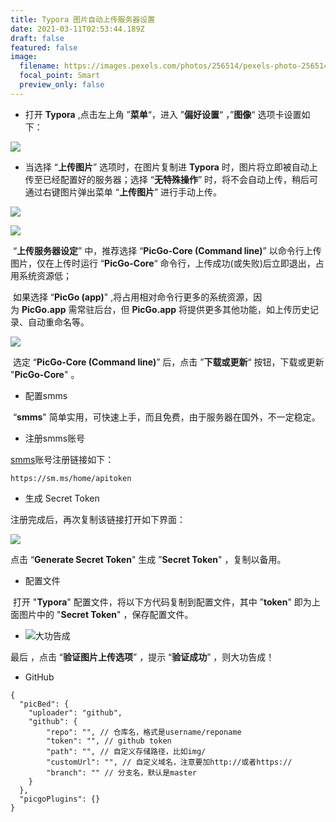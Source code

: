 ```yaml
---
title: Typora 图片自动上传服务器设置
date: 2021-03-11T02:53:44.189Z
draft: false
featured: false
image:
  filename: https://images.pexels.com/photos/256514/pexels-photo-256514.jpeg?auto=compress&cs=tinysrgb&dpr=1&w=500
  focal_point: Smart
  preview_only: false
---
```

<!--StartFragment-->

* 打开 **Typora** ,点击左上角 ”**菜单**“，进入 ”**偏好设置**“ ，”**图像**“ 选项卡设置如下：

![](https://pic3.zhimg.com/80/v2-2112e982fc14f2d2084da385c687d47e_720w.jpg)

* 当选择 “**上传图片**” 选项时，在图片复制进 **Typora** 时，图片将立即被自动上传至已经配置好的服务器；选择 “**无特殊操作**” 时，将不会自动上传，稍后可通过右键图片弹出菜单 “**上传图片**” 进行手动上传。

![](https://pic3.zhimg.com/80/v2-82ed110b7a637748428460c0f90980fe_720w.jpg)

![](https://pic3.zhimg.com/80/v2-13437a21eeb0cbc0c4449aea895d4a8e_720w.jpg)

​ “**上传服务器设定**” 中，推荐选择 “**PicGo-Core (Command line)**” 以命令行上传图片，仅在上传时运行 “**PicGo-Core**“ 命令行，上传成功(或失败)后立即退出，占用系统资源低；

​ 如果选择 “**PicGo (app)**" ,将占用相对命令行更多的系统资源，因为 **PicGo.app** 需常驻后台，但 **PicGo.app** 将提供更多其他功能，如上传历史记录、自动重命名等。

![](https://pic2.zhimg.com/80/v2-68400e0470b365a98485d8ffebb36dcd_720w.jpg)

​ 选定 “**PicGo-Core (Command line)**” 后，点击 ”**下载或更新**“ 按钮，下载或更新 "**PicGo-Core**" 。

<!--StartFragment-->

* 配置smms

​ “**smms**" 简单实用，可快速上手，而且免费，由于服务器在国外，不一定稳定。

* 注册smms账号

[smms](https://link.zhihu.com/?target=https%3A//sm.ms/home/apitoken)账号注册链接如下：<!--StartFragment-->

```text
https://sm.ms/home/apitoken
```

<!--EndFragment-->

* 生成 Secret Token

注册完成后，再次复制该链接打开如下界面：

![](https://pic2.zhimg.com/80/v2-463f42e8e1f4316d34846e170ad66039_720w.jpg)

点击 “**Generate Secret Token**" 生成 ”**Secret Token**" ，复制以备用。

* 配置文件

​ 打开 "**Typora**" 配置文件，将以下方代码复制到配置文件，其中 ”**token**" 即为上面图片中的 "**Secret Token**" ，保存配置文件。



* ![](https://pic3.zhimg.com/80/v2-63e1a4ed28df1d2bfd96b021dae1eb3a_720w.jpg)大功告成

最后 ，点击 “**验证图片上传选项**” ，提示 “**验证成功**” ，则大功告成！

<!--StartFragment-->

* GitHub

```text
{
  "picBed": {
    "uploader": "github",
    "github": {
        "repo": "", // 仓库名，格式是username/reponame
        "token": "", // github token
        "path": "", // 自定义存储路径，比如img/
        "customUrl": "", // 自定义域名，注意要加http://或者https://
        "branch": "" // 分支名，默认是master 
    }
  },
  "picgoPlugins": {}
}
```

<!--EndFragment-->

<!--EndFragment-->